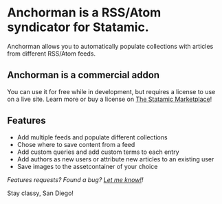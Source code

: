 # Anchorman is a RSS/Atom syndicator for Statamic.

Anchorman allows you to automatically populate collections with articles from different RSS/Atom feeds.

## Anchorman is a commercial addon
You can use it for free while in development, but requires a license to use on a live site. Learn more or buy a license on [The Statamic Marketplace](https://statamic.com/marketplace/addons/anchorman)!

## Features
* Add multiple feeds and populate different collections
* Chose where to save content from a feed
* Add custom queries and add custom terms to each entry
* Add authors as new users or attribute new articles to an existing user
* Save images to the assetcontainer of your choice

_Features requests? Found a bug? [Let me know!](mailto:wout@woutmager.nl)!_

Stay classy, San Diego!
